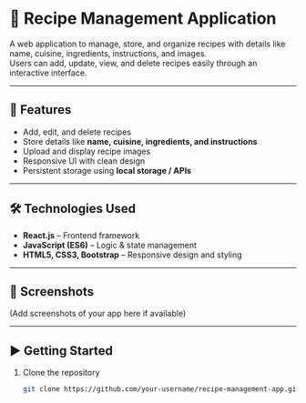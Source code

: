 # 🍲 Recipe Management Application

A web application to manage, store, and organize recipes with details like name, cuisine, ingredients, instructions, and images.  
Users can add, update, view, and delete recipes easily through an interactive interface.

---

## 🚀 Features
- Add, edit, and delete recipes  
- Store details like **name, cuisine, ingredients, and instructions**  
- Upload and display recipe images  
- Responsive UI with clean design  
- Persistent storage using **local storage / APIs**  

---

## 🛠️ Technologies Used
- **React.js** – Frontend framework  
- **JavaScript (ES6)** – Logic & state management  
- **HTML5, CSS3, Bootstrap** – Responsive design and styling  

---

## 📸 Screenshots
(Add screenshots of your app here if available)

---

## ▶️ Getting Started
1. Clone the repository  
   ```bash
   git clone https://github.com/your-username/recipe-management-app.git

